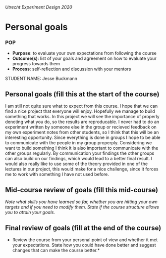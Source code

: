 *Utrecht Experiment Design 2020*

# Personal goals

### POP

+ **Purpose**: to evaluate your own expectations from following the course
+ **Outcome(s)**: list of your goals and agreement on how to evaluate your progress towards them
+ **Process**: self-reflection and discussion with your mentors

STUDENT NAME: Jesse Buckmann

## Personal goals (fill this at the start of the course)
I am still not quite sure what to expect from this course. I hope that we can find a nice project that everyone will enjoy.
Hopefully we manage to build something that works. In this project we will see the importance of properly denoting what you do, so the results are reproducable. 
I never had to do an experiment written by someone else in the group or recieved feedback on my own experiment notes from other students, so I think that this will be an interesting opportunity.
Since everything is done in groups I hope to be able to communicate with the people in my group properply. Considering we want to build something I think it is also important to communicate with the other groups regularly.
By communication your findings the other groups can also build on our findings, which would lead to a better final result. 
I would also really like to use some of the theory provided in one of the lectures in our project, this would make for a nice challenge, since it forces me to work with something I have not used before.




## Mid-course review of goals (fill this mid-course)
*Note what skills you have learned so far, whether you are hitting your own targets and if you need to modify them. State if the course structure allows you to attain your goals.*


## Final review of goals (fill at the end of the course)
* Review the course from your personal point of view and whether it met your expectations. State how you could have done better and suggest changes that can make the course better.* 
